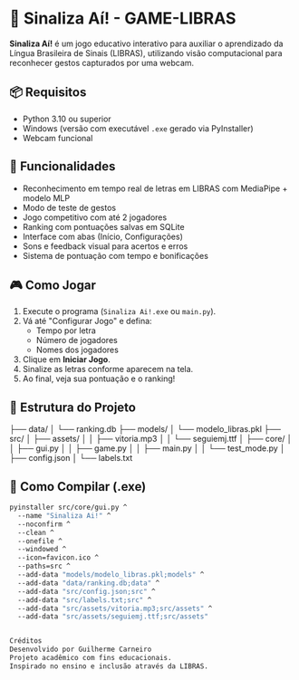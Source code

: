 # 🧠 Sinaliza Aí! - GAME-LIBRAS

**Sinaliza Aí!** é um jogo educativo interativo para auxiliar o aprendizado da Língua Brasileira de Sinais (LIBRAS), utilizando visão computacional para reconhecer gestos capturados por uma webcam.

## 📦 Requisitos

- Python 3.10 ou superior
- Windows (versão com executável `.exe` gerado via PyInstaller)
- Webcam funcional

## 🧪 Funcionalidades

- Reconhecimento em tempo real de letras em LIBRAS com MediaPipe + modelo MLP
- Modo de teste de gestos
- Jogo competitivo com até 2 jogadores
- Ranking com pontuações salvas em SQLite
- Interface com abas (Início, Configurações)
- Sons e feedback visual para acertos e erros
- Sistema de pontuação com tempo e bonificações

## 🎮 Como Jogar

1. Execute o programa (`Sinaliza Ai!.exe` ou `main.py`).
2. Vá até "Configurar Jogo" e defina:
   - Tempo por letra
   - Número de jogadores
   - Nomes dos jogadores
3. Clique em **Iniciar Jogo**.
4. Sinalize as letras conforme aparecem na tela.
5. Ao final, veja sua pontuação e o ranking!

## 📁 Estrutura do Projeto

├── data/
│ └── ranking.db
├── models/
│ └── modelo_libras.pkl
├── src/
│ ├── assets/
│ │ ├── vitoria.mp3
│ │ └── seguiemj.ttf
│ ├── core/
│ │ ├── gui.py
│ │ ├── game.py
│ │ ├── main.py
│ │ └── test_mode.py
│ ├── config.json
│ └── labels.txt


## 🔨 Como Compilar (.exe)

```bash
pyinstaller src/core/gui.py ^
  --name "Sinaliza Ai!" ^
  --noconfirm ^
  --clean ^
  --onefile ^
  --windowed ^
  --icon=favicon.ico ^
  --paths=src ^
  --add-data "models/modelo_libras.pkl;models" ^
  --add-data "data/ranking.db;data" ^
  --add-data "src/config.json;src" ^
  --add-data "src/labels.txt;src" ^
  --add-data "src/assets/vitoria.mp3;src/assets" ^
  --add-data "src/assets/seguiemj.ttf;src/assets"


Créditos
Desenvolvido por Guilherme Carneiro
Projeto acadêmico com fins educacionais.
Inspirado no ensino e inclusão através da LIBRAS.